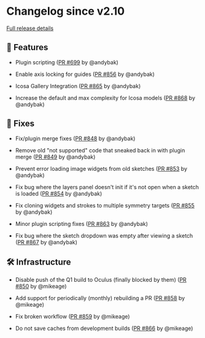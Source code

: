 # Changelog since v2.10

[Full release details](https://github.com/icosa-foundation/open-brush/compare/v2.10...8595b3cf50c8e0ee55006405bca4528100357251)

## 🚀 Features

- Plugin scripting ([PR #699](https://github.com/icosa-foundation/open-brush/pull/699) by @andybak)

- Enable axis locking for guides ([PR #856](https://github.com/icosa-foundation/open-brush/pull/856) by @andybak)

- Icosa Gallery Integration ([PR #865](https://github.com/icosa-foundation/open-brush/pull/865) by @andybak)

- Increase the default and max complexity for Icosa models ([PR #868](https://github.com/icosa-foundation/open-brush/pull/868) by @andybak)


## 🐛 Fixes

- Fix/plugin merge fixes ([PR #848](https://github.com/icosa-foundation/open-brush/pull/848) by @andybak)

- Remove old "not supported" code that sneaked back in with plugin merge ([PR #849](https://github.com/icosa-foundation/open-brush/pull/849) by @andybak)

- Prevent error loading image widgets from old sketches ([PR #853](https://github.com/icosa-foundation/open-brush/pull/853) by @andybak)

- Fix bug where the layers panel doesn't init if it's not open when a sketch is loaded ([PR #854](https://github.com/icosa-foundation/open-brush/pull/854) by @andybak)

- Fix cloning widgets and strokes to multiple symmetry targets ([PR #855](https://github.com/icosa-foundation/open-brush/pull/855) by @andybak)

- Minor plugin scripting fixes ([PR #863](https://github.com/icosa-foundation/open-brush/pull/863) by @andybak)

- Fix bug where the sketch dropdown was empty after viewing a sketch ([PR #867](https://github.com/icosa-foundation/open-brush/pull/867) by @andybak)


## 🛠️ Infrastructure

- Disable push of the Q1 build to Oculus (finally blocked by them) ([PR #850](https://github.com/icosa-foundation/open-brush/pull/850) by @mikeage)

- Add support for periodically (monthly) rebuilding a PR ([PR #858](https://github.com/icosa-foundation/open-brush/pull/858) by @mikeage)

- Fix broken workflow ([PR #859](https://github.com/icosa-foundation/open-brush/pull/859) by @mikeage)

- Do not save caches from development builds ([PR #866](https://github.com/icosa-foundation/open-brush/pull/866) by @mikeage)






